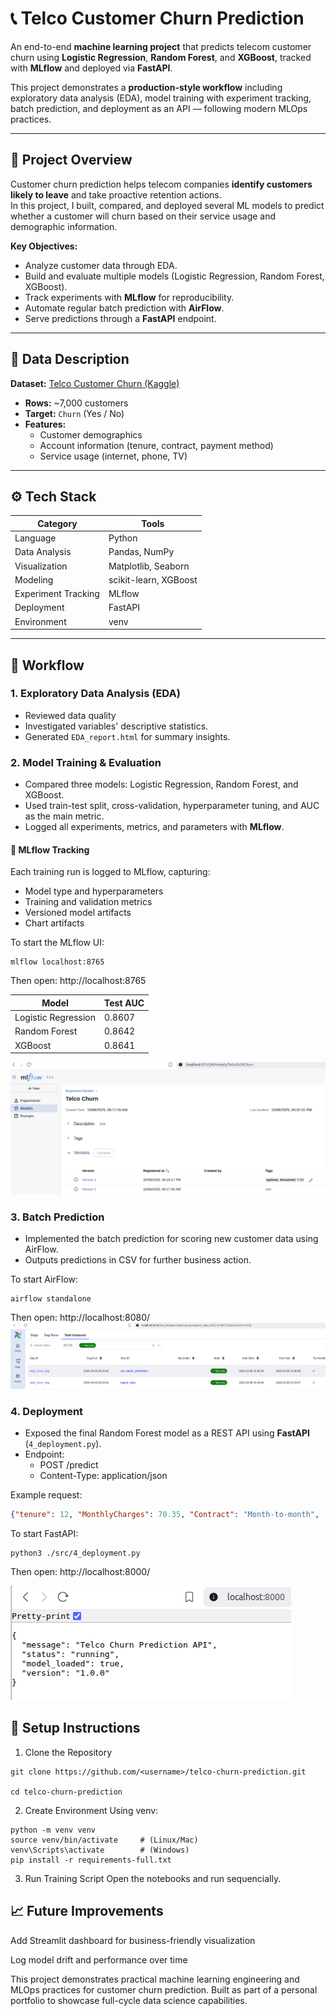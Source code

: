 # 📞 Telco Customer Churn Prediction

An end-to-end **machine learning project** that predicts telecom customer churn using **Logistic Regression**, **Random Forest**, and **XGBoost**, tracked with **MLflow** and deployed via **FastAPI**.

This project demonstrates a **production-style workflow** including exploratory data analysis (EDA), model training with experiment tracking, batch prediction, and deployment as an API — following modern MLOps practices.

---

## 🧭 Project Overview

Customer churn prediction helps telecom companies **identify customers likely to leave** and take proactive retention actions.  
In this project, I built, compared, and deployed several ML models to predict whether a customer will churn based on their service usage and demographic information.

**Key Objectives:**
- Analyze customer data through EDA.
- Build and evaluate multiple models (Logistic Regression, Random Forest, XGBoost).
- Track experiments with **MLflow** for reproducibility.
- Automate regular batch prediction with **AirFlow**.
- Serve predictions through a **FastAPI** endpoint.

---

## 🧠 Data Description

**Dataset:** [Telco Customer Churn (Kaggle)](https://www.kaggle.com/blastchar/telco-customer-churn)

- **Rows:** ~7,000 customers  
- **Target:** `Churn` (Yes / No)  
- **Features:**  
  - Customer demographics  
  - Account information (tenure, contract, payment method)  
  - Service usage (internet, phone, TV)  

---

## ⚙️ Tech Stack

| Category | Tools |
|-----------|-------|
| Language | Python |
| Data Analysis | Pandas, NumPy |
| Visualization | Matplotlib, Seaborn |
| Modeling | scikit-learn, XGBoost |
| Experiment Tracking | MLflow |
| Deployment | FastAPI |
| Environment | venv |

---

## 🚀 Workflow

### 1. Exploratory Data Analysis (EDA)
- Reviewed data quality
- Investigated variables' descriptive statistics.
- Generated `EDA_report.html` for summary insights.

### 2. Model Training & Evaluation
- Compared three models: Logistic Regression, Random Forest, and XGBoost.  
- Used train-test split, cross-validation, hyperparameter tuning, and AUC as the main metric.  
- Logged all experiments, metrics, and parameters with **MLflow**.

#### 🧾 MLflow Tracking
Each training run is logged to MLflow, capturing:
- Model type and hyperparameters
- Training and validation metrics
- Versioned model artifacts
- Chart artifacts

To start the MLflow UI:
```
mlflow localhost:8765
```

Then open: http://localhost:8765


| Model | Test AUC |
|-------|-----|
| Logistic Regression | 0.8607 |
| Random Forest | 0.8642 |
| XGBoost | 0.8641 |

![alt text](images/image-1.png)

### 3. Batch Prediction
- Implemented the batch prediction for scoring new customer data using AirFlow.  
- Outputs predictions in CSV for further business action.

To start AirFlow:
```
airflow standalone
```

Then open: http://localhost:8080/
![alt text](images/image.png)



### 4. Deployment
- Exposed the final Random Forest model as a REST API using **FastAPI** (`4_deployment.py`).  
- Endpoint:
  - POST /predict
  - Content-Type: application/json

Example request:
```json
{"tenure": 12, "MonthlyCharges": 70.35, "Contract": "Month-to-month", ...}
```

To start FastAPI:
```
python3 ./src/4_deployment.py
```
Then open: http://localhost:8000/

![alt text](images/image-2.png)

## 🧰 Setup Instructions
1. Clone the Repository

```
git clone https://github.com/<username>/telco-churn-prediction.git

cd telco-churn-prediction
```

2. Create Environment
Using venv:
```
python -m venv venv
source venv/bin/activate     # (Linux/Mac)
venv\Scripts\activate        # (Windows)
pip install -r requirements-full.txt
```
3. Run Training Script
Open the notebooks and run sequencially.


## 📈 Future Improvements
Add Streamlit dashboard for business-friendly visualization

Log model drift and performance over time

This project demonstrates practical machine learning engineering and MLOps practices for customer churn prediction. Built as part of a personal portfolio to showcase full-cycle data science capabilities.

